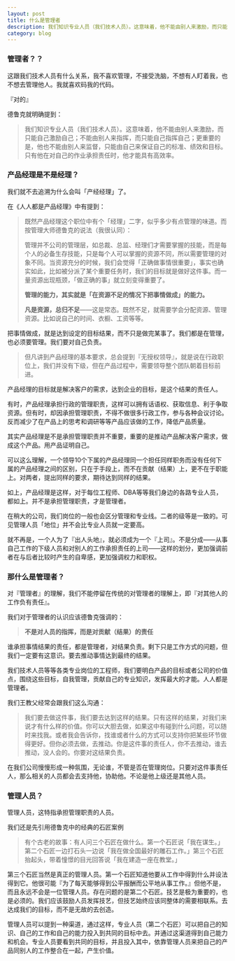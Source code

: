 ```yaml
---
layout: post
title: 什么是管理者
description: 我们知识专业人员（我们技术人员）。这意味着，他不能由别人来激励，而只能自己激励自己；不能由别人来指挥，而只能自己指挥自己；更重要的是，他也不能由别人来监督，只能由自己来保证自己的标准、绩效和目标。只有他在对自己的作业承担责任时，他才能具有高效率。
category: blog
---
```


### 管理者？？  

这跟我们技术人员有什么关系，我不喜欢管理，不接受洗脑，不想有人盯着我，也不想去管理他人。我就喜欢码我的代码。

『对的』

德鲁克就明确提到：
> 我们知识专业人员（我们技术人员）。这意味着，他不能由别人来激励，而只能自己激励自己；不能由别人来指挥，而只能自己指挥自己；更重要的是，他也不能由别人来监督，只能由自己来保证自己的标准、绩效和目标。只有他在对自己的作业承担责任时，他才能具有高效率。

### 产品经理是不是经理？
我们就不去追溯为什么会叫「产经经理」了。

在《人人都是产品经理》中有提到：
> 既然产品经理这个职位中有个「经理」二字，似乎多少有点管理的味道。而按管理大师德鲁克的说法（我很认同）：
>
> 管理并不公司的管理层，如总裁、总监、经理们才需要掌握的技能，而是每个人的必备生存技能，只是每个人可以掌握的资源不同，所以需要管理的对象不同。当资源充分的时候，我们会觉得「正确做事情很重要」，事实也确实如此，比如被分派了某个重要任务时，我们的目标就是做好这件事。而一量资源出现瓶颈，「做正确的事」就立刻变得重要了。
>
>**管理的能力，其实就是「在资源不足的情况下把事情做成」的能力。**
>
>**凡是资源，总归不足**——这是常态。既然不足，就需要学会分配资源、管理资源。比如说自己的时间、衣橱、工资等等。

把事情做成，就是达到设定的目标结果，而不只是做完某事了。我们都是在管理，也必须要管理。我们要对自己负责。

> 但凡讲到产品经理的基本要求，总会提到『无授权领导』，就是说在行政职位上，我们并没有下级，但在产品过程中，需要领导整个团队朝着目标前进。

产品经理的目标就是解决客户的需求，达到企业的目标，是这个结果的责任人。

有时，产品经理承担行政的管理职责，这样可以拥有话语权、获取信息、利于争取资源。但有时，却因承担管理职责，不得不做很多行政工作，参与各种会议讨论。反而减少了在产品上的思考和调研等等产品应该做的工作，降低产品质量。

其实产品经理是不是承担管理职责并不重要，重要的是推动产品解决客户需求，做成这个产品。用产品证明自己。

可以这么理解，一个领导10个下属的产品经理同一个担任同样职务而没有任何下属的产品经理之间的区别，只在于手段上，而不在贡献（结果）上，更不在于职能上。对两者，提出同样的要求，期待达到同样的结果。

如上，产品经理是这样，对于每位工程师、DBA等等我们身边的各路专业人员，都如上。并不是承担管理职责，才是管理者。

在稍大的公司，我们岗位的一般也会区分管理和专业线。二者的级等是一致的。可见管理人员「地位」并不会比专业人员就一定要高。

就不再是，一个人为了『出人头地』，就必须成为一个『上司』。不是分成——从事自己工作的下级人员和对别人的工作承担责任的上司——这样的划分，更加强调前者在与后者比较时产生的自卑感，更加强调权力和职权。


### 那什么是管理者？

对『管理者』的理解，我们不能停留在传统的对管理者的理解上，即『对其他人的工作负有责任』。

我们对于管理者的认识应该德鲁克强调的：

> **不是对人员的指挥，而是对贡献（结果）的责任**

谁承担事情结果的责任，都是管理者，对结果负责。剩下只是工作方式的问题，但我们一定要有这意识。要去推动事情达到最终的结果。

我们技术人员等等各类专业岗位的工程师，我们要明白产品的目标或者公司的价值点，围绕这些目标，自我管理，贡献自己的专业知识，发挥最大的才能。人人都是管理者。

我们王教父经常会跟我们这么沟通：

> 我们要去做这件事，我们要去达到这样的结果。只有这样的结果，对我们来说才有什么样的价值。你可以大胆去做，如果这中有碰到什么问题，可以随时来找我。或者我会告诉你，找谁或者什么的方式可以支持你把某些环节做得更好。但你必须去做，去推动。你是这件事的责任人，你不去推动，谁去推动，没人会的。你要对这结果负责。

在我们公司慢慢形成一种氛围，无论谁，不管是否在管理岗位。只要对这件事责任人，那么相关的人员都会去支持他，协助他。不论是他上级还是其他人员。

### 管理人员？

管理人员，这特指承担管理职责的人员。

我们还是先引用德鲁克中的经典的石匠案例

> 有个古老的故事：有人问三个石匠在做什么。第一个石匠说「我在谋生。」第二个石匠一边打石头一边说「我在做全国最好的雕石工作。」第三个石匠抬起头，带着憧憬的目光回答说「我在建造一座在教堂。」

第三个石匠当然是真正的管理人员。第一个石匠知道他要从工作中得到什么并设法得到它。他很可能『为了每天能够得到公平报酬而公平地从事工作。』但他不是，而且永远不会是一位管理人员。存在问题的是第二个石匠。技艺是极为重要的，也是必须的。我们应该鼓励人员发挥技艺，但技艺始终应该同整体的需要相联系。去达成我们的目标，而不是无故的去创造。

管理人员可以提到一种渠道，通过这样，专业人员（第二个石匠）可以把自己的知识、自己的工作和自己的能力投入到共同的目标中去。并通过这渠道得到自己能力和机会。专业人员要看到共同的目标，并且投入其中，依靠管理人员来把自己的产品同别人的工作整合在一起，产生价值。